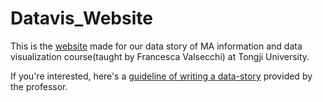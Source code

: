# Datavis_Website

This is the [website](https://melodyorz.github.io/Datavis_Website) made for our data story of MA information and data visualization course(taught by Francesca Valsecchi) at Tongji University.

If you're interested, here's a [guideline of writing a data-story](https://docs.google.com/document/d/1I5RAoWzg-05Ay_fkJTiMUPvH8D1TlBu9Z9mrRMUUSCg/edit?pli=1) provided by the professor.
